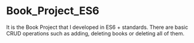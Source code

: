 # Book_Project_ES6
It is the Book Project that I developed in ES6 + standards. There are basic CRUD operations such as adding, deleting books or deleting all of them.
